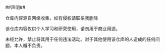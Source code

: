 
##声明##

仓库内容源自网络收集，如有侵权请联系我删除

该仓库内容仅供个人学习和研究使用，请勿用于商业用途。

未经允许，禁止将其用于任何违法活动。对于其他使用该仓库的人造成的任何问题，本人概不负责。
